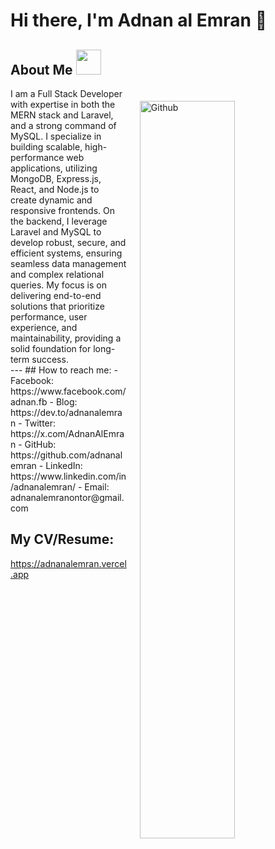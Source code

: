  


# Hi there, I'm Adnan al Emran 👋

<h2> About Me  <img  src = "https://media2.giphy.com/media/ZGHpWzdOEkMKtwLqdc/giphy.gif?cid=ecf05e47a0n3gi1bfqntqmob8g9aid1oyj2wr3ds3mg700bl&rid=giphy.gif" width="40px" height="40px"></h2>
<img style="margin:20px;" width="55%" align="right" alt="Github" src="https://raw.githubusercontent.com/onimur/.github/master/.resources/git-header.svg" />
<p  width="45%"   >
I am a Full Stack Developer with expertise in both the MERN stack and Laravel, and a strong command of MySQL. I specialize in building scalable, high-performance web applications, utilizing MongoDB, Express.js, React, and Node.js to create dynamic and responsive frontends. On the backend, I leverage Laravel and MySQL to develop robust, secure, and efficient systems, ensuring seamless data management and complex relational queries. My focus is on delivering end-to-end solutions that prioritize performance, user experience, and maintainability, providing a solid foundation for long-term success. 
<br>
---
## How to reach me:
- Facebook: https://www.facebook.com/adnan.fb
- Blog: https://dev.to/adnanalemran
- Twitter: https://x.com/AdnanAlEmran
- GitHub: https://github.com/adnanalemran
- LinkedIn:  https://www.linkedin.com/in/adnanalemran/
- Email: adnanalemranontor@gmail.com


## My CV/Resume:
https://adnanalemran.vercel.app
 
